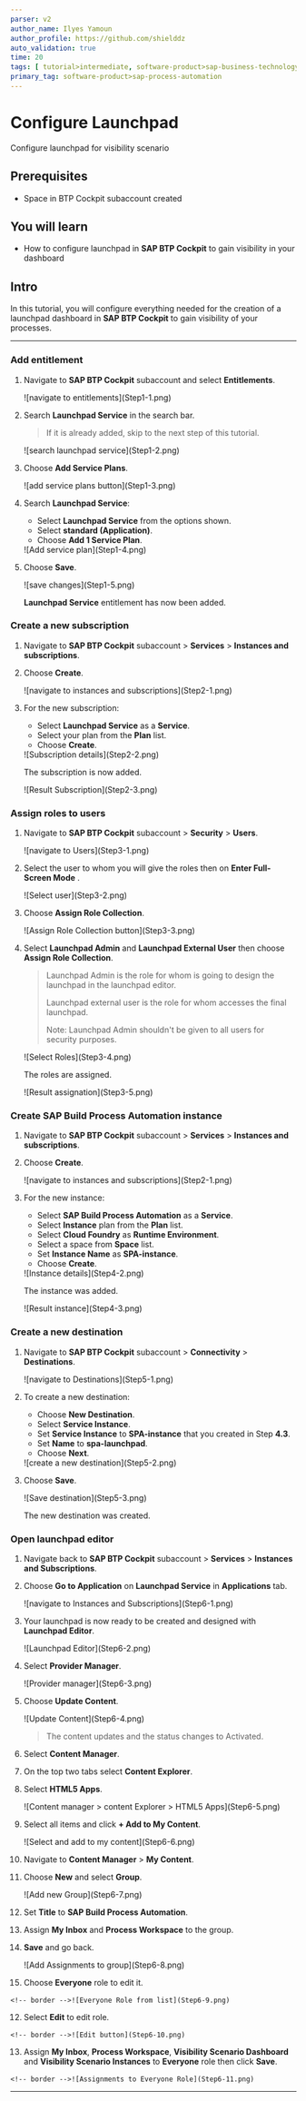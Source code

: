 ```yaml
---
parser: v2
author_name: Ilyes Yamoun
author_profile: https://github.com/shielddz
auto_validation: true
time: 20
tags: [ tutorial>intermediate, software-product>sap-business-technology-platform, tutorial>free-tier]
primary_tag: software-product>sap-process-automation
---
```


# Configure Launchpad
<!-- description --> Configure launchpad for visibility scenario

## Prerequisites
 - Space in BTP Cockpit subaccount created

## You will learn
  - How to configure launchpad in **SAP BTP Cockpit** to gain visibility in your dashboard

## Intro
In this tutorial, you will configure everything needed for the creation of a launchpad dashboard in **SAP BTP Cockpit** to gain visibility of your processes.

---

### Add entitlement

1.  Navigate to **SAP BTP Cockpit** subaccount and select **Entitlements**.

    <!-- border -->![navigate to entitlements](Step1-1.png)

2.  Search **Launchpad Service** in the search bar.
    > If it is already added, skip to the next step of this tutorial.

    <!-- border -->![search launchpad service](Step1-2.png)

3.  Choose **Add Service Plans**.

    <!-- border -->![add service plans button](Step1-3.png)

4.  Search **Launchpad Service**:
    - Select **Launchpad Service** from the options shown.
    - Select **standard (Application)**.
    - Choose **Add 1 Service Plan**.

    <!-- border -->![Add service plan](Step1-4.png)

5.  Choose **Save**.

    <!-- border -->![save changes](Step1-5.png)

    **Launchpad Service** entitlement has now been added.


### Create a new subscription

1.  Navigate to **SAP BTP Cockpit** subaccount > **Services** > **Instances and subscriptions**.

2.  Choose **Create**.

    <!-- border -->![navigate to instances and subscriptions](Step2-1.png)

3.  For the new subscription:
    -  Select **Launchpad Service** as a **Service**.
    -  Select your plan from the **Plan** list.
    -  Choose **Create**.
    <!-- border -->![Subscription details](Step2-2.png)

    The subscription is now added.

    <!-- border -->![Result Subscription](Step2-3.png)



### Assign roles to users

1.  Navigate to **SAP BTP Cockpit** subaccount > **Security** > **Users**.

    <!-- border -->![navigate to Users](Step3-1.png)

2.  Select the user to whom you will give the roles then on **Enter Full-Screen Mode** .

    <!-- border -->![Select user](Step3-2.png)

3.  Choose **Assign Role Collection**.

    <!-- border -->![Assign Role Collection button](Step3-3.png)

4.  Select **Launchpad Admin** and **Launchpad External User** then choose **Assign Role Collection**.

    > Launchpad Admin is the role for whom is going to design the launchpad in the launchpad editor.
    >
    > Launchpad external user is the role for whom accesses the final launchpad.
    >
    > Note: Launchpad Admin shouldn't be given to all users for security purposes.

    <!-- border -->![Select Roles](Step3-4.png)

    The roles are assigned.

    <!-- border -->![Result assignation](Step3-5.png)



### Create SAP Build Process Automation instance

1.  Navigate to **SAP BTP Cockpit** subaccount > **Services** > **Instances and subscriptions**.

2.  Choose **Create**.

    <!-- border -->![navigate to instances and subscriptions](Step2-1.png)

3.  For the new instance:
    -  Select **SAP Build Process Automation** as a **Service**.
    -  Select **Instance** plan from the **Plan** list.
    -  Select **Cloud Foundry** as **Runtime Environment**.
    -  Select a space from **Space** list.
    -  Set **Instance Name** as **SPA-instance**.
    -  Choose **Create**.

    <!-- border -->![Instance details](Step4-2.png)

    The instance was added.

    <!-- border -->![Result instance](Step4-3.png)



### Create a new destination

1.  Navigate to **SAP BTP Cockpit** subaccount > **Connectivity** > **Destinations**.

    <!-- border -->![navigate to Destinations](Step5-1.png)

2.  To create a new destination:
    -  Choose **New Destination**.
    -  Select **Service Instance**.
    -  Set **Service Instance** to **SPA-instance** that you created in Step **4.3**.
    -  Set **Name** to **spa-launchpad**.
    -  Choose **Next**.

    <!-- border -->![create a new destination](Step5-2.png)

3.  Choose **Save**.

    <!-- border -->![Save destination](Step5-3.png)

    The new destination was created.


### Open launchpad editor

1.  Navigate back to **SAP BTP Cockpit** subaccount > **Services** > **Instances and Subscriptions**.

2.  Choose **Go to Application** on **Launchpad Service** in **Applications** tab.

    <!-- border -->![navigate to Instances and Subscriptions](Step6-1.png)

3. Your launchpad is now ready to be created and designed with **Launchpad Editor**.

    <!-- border -->![Launchpad Editor](Step6-2.png)

1.  Select **Provider Manager**.

    <!-- border -->![Provider manager](Step6-3.png)

2.  Choose **Update Content**.

    <!-- border -->![Update Content](Step6-4.png)

    > The content updates and the status changes to Activated.

3.  Select **Content Manager**.

4.  On the top two tabs select **Content Explorer**.

4.  Select **HTML5 Apps**.

    <!-- border -->![Content manager > content Explorer > HTML5 Apps](Step6-5.png)

5.  Select all items and click **+ Add to My Content**.

    <!-- border -->![Select and add to my content](Step6-6.png)

6.  Navigate to **Content Manager** > **My Content**.

7.  Choose **New** and select **Group**.

    <!-- border -->![Add new Group](Step6-7.png)

8.  Set **Title** to **SAP Build Process Automation**.

9.  Assign **My Inbox** and **Process Workspace** to the group.

10. **Save** and go back.

    <!-- border -->![Add Assignments to group](Step6-8.png)

11.  Choose **Everyone** role to edit it.

    <!-- border -->![Everyone Role from list](Step6-9.png)

12.  Select **Edit** to edit role.

    <!-- border -->![Edit button](Step6-10.png)

13.  Assign **My Inbox**, **Process Workspace**, **Visibility Scenario Dashboard** and **Visibility Scenario Instances** to **Everyone** role then click **Save**.

    <!-- border -->![Assignments to Everyone Role](Step6-11.png)


---
